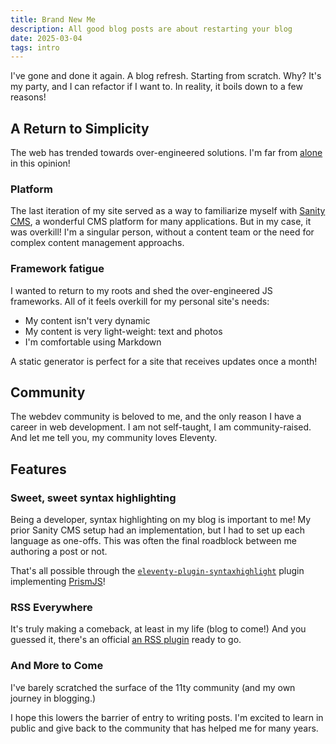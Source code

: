 ```yaml
---
title: Brand New Me
description: All good blog posts are about restarting your blog
date: 2025-03-04
tags: intro
---
```


I've gone and done it again. A blog refresh. Starting from scratch. Why? It's my party, and I can refactor if I want to. In reality, it boils down to a few reasons!

## A Return to Simplicity

The web has trended towards over-engineered solutions. I'm far from [alone](http://localhost:8080/blog/firstpost/#good-ole-html) in this opinion!

### Platform

The last iteration of my site served as a way to familiarize myself with [Sanity CMS](https://sanity.io), a wonderful CMS platform for many applications. But in my case, it was overkill! I'm a singular person, without a content team or the need for complex content management approachs.

### Framework fatigue

I wanted to return to my roots and shed the over-engineered JS frameworks. All of it feels overkill for my personal site's needs:

- My content isn't very dynamic
- My content is very light-weight: text and photos
- I'm comfortable using Markdown

A static generator is perfect for a site that receives updates once a month!

## Community

The webdev community is beloved to me, and the only reason I have a career in web development. I am not self-taught, I am community-raised. And let me tell you, my community loves Eleventy.

## Features

### Sweet, sweet syntax highlighting

Being a developer, syntax highlighting on my blog is important to me! My prior Sanity CMS setup had an implementation, but I had to set up each language as one-offs. This was often the final roadblock between me authoring a post or not.

That's all possible through the [`eleventy-plugin-syntaxhighlight`](https://www.11ty.dev/docs/plugins/syntaxhighlight/) plugin implementing [PrismJS](https://prismjs.com)!

### RSS Everywhere

It's truly making a comeback, at least in my life (blog to come!) And you guessed it, there's an official [an RSS plugin](https://www.11ty.dev/docs/plugins/rss/) ready to go.

### And More to Come

I've barely scratched the surface of the 11ty community (and my own journey in blogging.)

I hope this lowers the barrier of entry to writing posts. I'm excited to learn in public and give back to the community that has helped me for many years.

